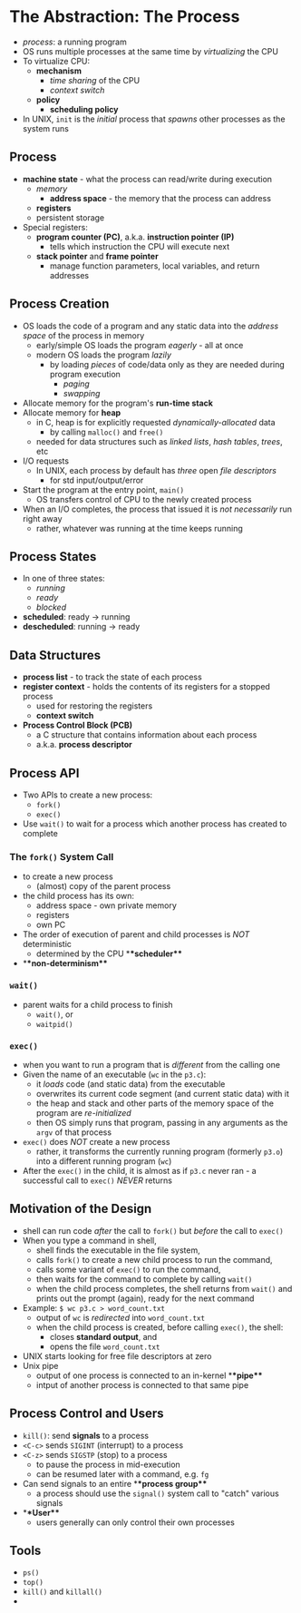 # The Abstraction: The Process

- _process_: a running program
- OS runs multiple processes at the same time by _virtualizing_ the CPU
- To virtualize CPU:
  - **mechanism**
    - _time sharing_ of the CPU
    - _context switch_
  - **policy**
    - **scheduling policy**
- In UNIX, `init` is the _initial_ process that _spawns_ other processes as the system runs

## Process

- **machine state** - what the process can read/write during execution
  - _memory_
    - **address space** - the memory that the process can address
  - **registers**
  - persistent storage
- Special registers:
  - **program counter (PC)**, a.k.a. **instruction pointer (IP)**
    - tells which instruction the CPU will execute next
  - **stack pointer** and **frame pointer**
    - manage function parameters, local variables, and return addresses

## Process Creation

- OS loads the code of a program and any static data into the _address space_ of the process in memory
  - early/simple OS loads the program _eagerly_ - all at once
  - modern OS loads the program _lazily_
    - by loading _pieces_ of code/data only as they are needed during program execution
      - _paging_
      - _swapping_
- Allocate memory for the program's **run-time stack**
- Allocate memory for **heap**
  - in C, heap is for explicitly requested _dynamically-allocated_ data
    - by calling `malloc()` and `free()`
  - needed for data structures such as _linked lists_, _hash tables_, _trees_, etc
- I/O requests
  - In UNIX, each process by default has _three_ open _file descriptors_
    - for std input/output/error
- Start the program at the entry point, `main()`
  - OS transfers control of CPU to the newly created process
- When an I/O completes, the process that issued it is _not necessarily_ run right away
  - rather, whatever was running at the time keeps running

## Process States

- In one of three states:
  - _running_
  - _ready_
  - _blocked_
- **scheduled**: ready -> running
- **descheduled**: running -> ready

## Data Structures

- **process list** - to track the state of each process
- **register context** - holds the contents of its registers for a stopped process
  - used for restoring the registers
  - **context switch**
- **Process Control Block (PCB)**
  - a C structure that contains information about each process
  - a.k.a. **process descriptor**

## Process API

- Two APIs to create a new process:
  - `fork()`
  - `exec()`
- Use `wait()` to wait for a process which another process has created to complete

### The `fork()` System Call

- to create a new process
  - (almost) copy of the parent process
- the child process has its own:
  - address space - own private memory
  - registers
  - own PC
- The order of execution of parent and child processes is _NOT_ deterministic
  - determined by the CPU \***\*scheduler\*\***
- \***\*non-determinism\*\***

### `wait()`

- parent waits for a child process to finish
  - `wait()`, or
  - `waitpid()`

### `exec()`

- when you want to run a program that is _different_ from the calling one
- Given the name of an executable (`wc` in the `p3.c`):
  - it _loads_ code (and static data) from the executable
  - overwrites its current code segment (and current static data) with it
  - the heap and stack and other parts of the memory space of the program are _re-initialized_
  - then OS simply runs that program, passing in any arguments as the `argv` of that process
- `exec()` does _NOT_ create a new process
  - rather, it transforms the currently running program (formerly `p3.o`) into a different running program (`wc`)
- After the `exec()` in the child, it is almost as if `p3.c` never ran - a successful call to `exec()` _NEVER_ returns

## Motivation of the Design

- shell can run code _after_ the call to `fork()` but _before_ the call to `exec()`
- When you type a command in shell,
  - shell finds the executable in the file system,
  - calls `fork()` to create a new child process to run the command,
  - calls some variant of `exec()` to run the command,
  - then waits for the command to complete by calling `wait()`
  - when the child process completes, the shell returns from `wait()` and prints out the prompt (again), ready for the next command
- Example: `$ wc p3.c > word_count.txt`
  - output of `wc` is _redirected_ into `word_count.txt`
  - when the child process is created, before calling `exec()`, the shell:
    - closes **standard output**, and
    - opens the file `word_count.txt`
- UNIX starts looking for free file descriptors at zero
- Unix pipe
  - output of one process is connected to an in-kernel \***\*pipe\*\***
  - intput of another process is connected to that same pipe

## Process Control and Users

- `kill()`: send **signals** to a process
- `<C-c>` sends `SIGINT` (interrupt) to a process
- `<C-z>` sends `SIGSTP` (stop) to a process
  - to pause the process in mid-execution
  - can be resumed later with a command, e.g. `fg`
- Can send signals to an entire \***\*process group\*\***
  - a process should use the `signal()` system call to "catch" various signals
- \***\*User\*\***
  - users generally can only control their own processes

## Tools

- `ps()`
- `top()`
- `kill()` and `killall()`
-
